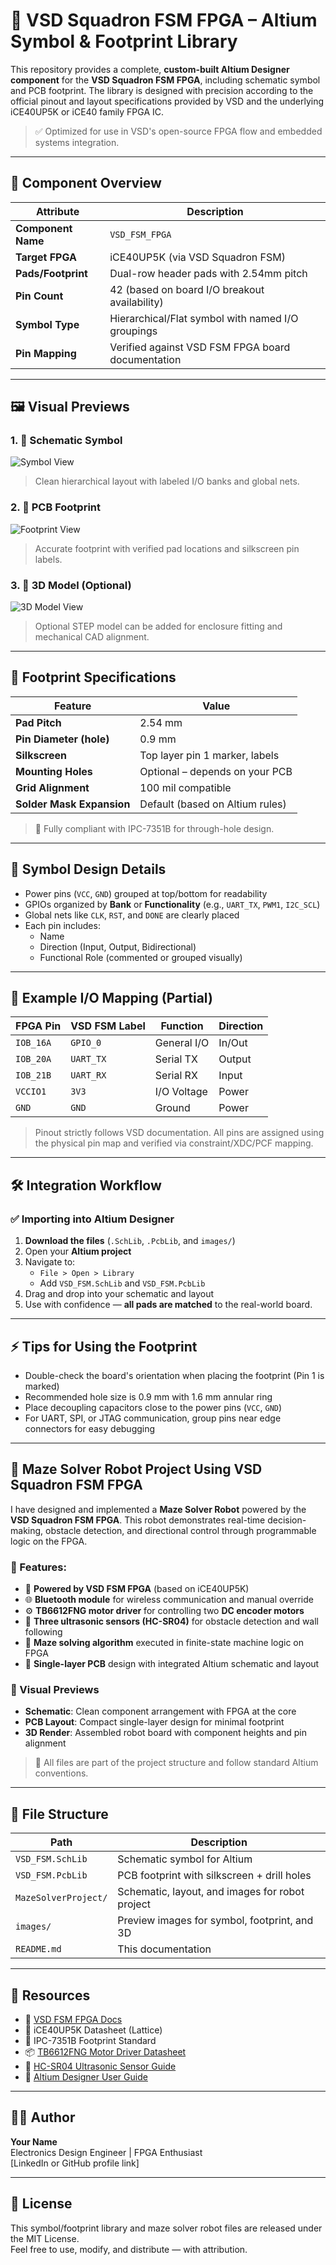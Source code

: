 # 🧠 VSD Squadron FSM FPGA – Altium Symbol & Footprint Library

This repository provides a complete, **custom-built Altium Designer component** for the **VSD Squadron FSM FPGA**, including schematic symbol and PCB footprint. The library is designed with precision according to the official pinout and layout specifications provided by VSD and the underlying iCE40UP5K or iCE40 family FPGA IC.

> ✅ Optimized for use in VSD's open-source FPGA flow and embedded systems integration.

---

## 🧩 Component Overview

| Attribute            | Description                                              |
|---------------------|----------------------------------------------------------|
| **Component Name**  | `VSD_FSM_FPGA`                                           |
| **Target FPGA**     | iCE40UP5K (via VSD Squadron FSM)                         |
| **Pads/Footprint**  | Dual-row header pads with 2.54mm pitch                   |
| **Pin Count**       | 42 (based on board I/O breakout availability)           |
| **Symbol Type**     | Hierarchical/Flat symbol with named I/O groupings        |
| **Pin Mapping**     | Verified against VSD FSM FPGA board documentation        |

---

## 🖼️ Visual Previews

### 1. 📐 Schematic Symbol
![Symbol View](images/symbol_view.png)
> Clean hierarchical layout with labeled I/O banks and global nets.

### 2. 📏 PCB Footprint
![Footprint View](images/footprint_view.png)
> Accurate footprint with verified pad locations and silkscreen pin labels.

### 3. 🧱 3D Model (Optional)
![3D Model View](images/3d_model.png)
> Optional STEP model can be added for enclosure fitting and mechanical CAD alignment.

---

## 📐 Footprint Specifications

| Feature                    | Value                              |
|----------------------------|------------------------------------|
| **Pad Pitch**              | 2.54 mm                            |
| **Pin Diameter (hole)**    | 0.9 mm                             |
| **Silkscreen**             | Top layer pin 1 marker, labels     |
| **Mounting Holes**         | Optional – depends on your PCB     |
| **Grid Alignment**         | 100 mil compatible                 |
| **Solder Mask Expansion**  | Default (based on Altium rules)    |

> 📌 Fully compliant with IPC-7351B for through-hole design.

---

## 🧠 Symbol Design Details

- Power pins (`VCC`, `GND`) grouped at top/bottom for readability
- GPIOs organized by **Bank** or **Functionality** (e.g., `UART_TX`, `PWM1`, `I2C_SCL`)
- Global nets like `CLK`, `RST`, and `DONE` are clearly placed
- Each pin includes:
  - Name
  - Direction (Input, Output, Bidirectional)
  - Functional Role (commented or grouped visually)

---

## 🔌 Example I/O Mapping (Partial)

| FPGA Pin | VSD FSM Label | Function      | Direction  |
|----------|----------------|---------------|------------|
| `IOB_16A`| `GPIO_0`       | General I/O   | In/Out     |
| `IOB_20A`| `UART_TX`      | Serial TX     | Output     |
| `IOB_21B`| `UART_RX`      | Serial RX     | Input      |
| `VCCIO1` | `3V3`          | I/O Voltage   | Power      |
| `GND`    | `GND`          | Ground        | Power      |

> Pinout strictly follows VSD documentation. All pins are assigned using the physical pin map and verified via constraint/XDC/PCF mapping.

---

## 🛠️ Integration Workflow

### ✅ Importing into Altium Designer

1. **Download the files** (`.SchLib`, `.PcbLib`, and `images/`)
2. Open your **Altium project**
3. Navigate to:
   - `File > Open > Library`
   - Add `VSD_FSM.SchLib` and `VSD_FSM.PcbLib`
4. Drag and drop into your schematic and layout
5. Use with confidence — **all pads are matched** to the real-world board.

---

## ⚡ Tips for Using the Footprint

- Double-check the board's orientation when placing the footprint (Pin 1 is marked)
- Recommended hole size is 0.9 mm with 1.6 mm annular ring
- Place decoupling capacitors close to the power pins (`VCC`, `GND`)
- For UART, SPI, or JTAG communication, group pins near edge connectors for easy debugging

---

## 🤖 Maze Solver Robot Project Using VSD Squadron FSM FPGA

I have designed and implemented a **Maze Solver Robot** powered by the **VSD Squadron FSM FPGA**. This robot demonstrates real-time decision-making, obstacle detection, and directional control through programmable logic on the FPGA.

### 🚀 Features:

- 🧠 **Powered by VSD FSM FPGA** (based on iCE40UP5K)
- 🌐 **Bluetooth module** for wireless communication and manual override
- ⚙️ **TB6612FNG motor driver** for controlling two **DC encoder motors**
- 🧭 **Three ultrasonic sensors (HC-SR04)** for obstacle detection and wall following
- 🔄 **Maze solving algorithm** executed in finite-state machine logic on FPGA
- 📐 **Single-layer PCB** design with integrated Altium schematic and layout

### 📸 Visual Previews

- **Schematic**: Clean component arrangement with FPGA at the core
- **PCB Layout**: Compact single-layer design for minimal footprint
- **3D Render**: Assembled robot board with component heights and pin alignment

> 📎 All files are part of the project structure and follow standard Altium conventions.

---

## 🧾 File Structure

| Path                     | Description                                      |
|--------------------------|--------------------------------------------------|
| `VSD_FSM.SchLib`         | Schematic symbol for Altium                      |
| `VSD_FSM.PcbLib`         | PCB footprint with silkscreen + drill holes      |
| `MazeSolverProject/`     | Schematic, layout, and images for robot project  |
| `images/`                | Preview images for symbol, footprint, and 3D     |
| `README.md`              | This documentation                              |

---

## 🔗 Resources

- 🔧 [VSD FSM FPGA Docs](https://vsdsquadron.com)
- 📄 iCE40UP5K Datasheet (Lattice)
- 📘 IPC-7351B Footprint Standard
- 📦 [TB6612FNG Motor Driver Datasheet](https://www.sparkfun.com/products/14451)
- 📘 [HC-SR04 Ultrasonic Sensor Guide](https://randomnerdtutorials.com)
- 🧰 [Altium Designer User Guide](https://www.altium.com/documentation)

---

## 👨‍💻 Author

**Your Name**  
Electronics Design Engineer | FPGA Enthusiast  
[LinkedIn or GitHub profile link]

---

## 📜 License

This symbol/footprint library and maze solver robot files are released under the MIT License.  
Feel free to use, modify, and distribute — with attribution.

